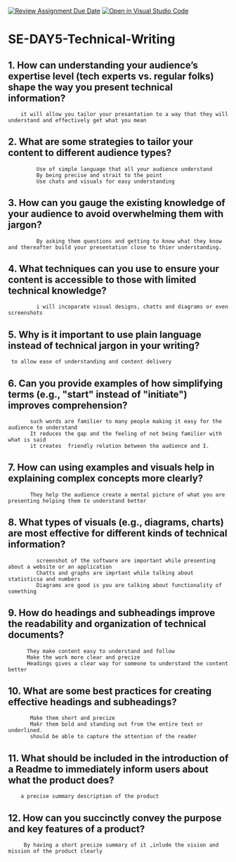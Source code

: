 [![Review Assignment Due Date](https://classroom.github.com/assets/deadline-readme-button-22041afd0340ce965d47ae6ef1cefeee28c7c493a6346c4f15d667ab976d596c.svg)](https://classroom.github.com/a/zsAR-pyY)
[![Open in Visual Studio Code](https://classroom.github.com/assets/open-in-vscode-2e0aaae1b6195c2367325f4f02e2d04e9abb55f0b24a779b69b11b9e10269abc.svg)](https://classroom.github.com/online_ide?assignment_repo_id=18627493&assignment_repo_type=AssignmentRepo)
# SE-DAY5-Technical-Writing
## 1. How can understanding your audience’s expertise level (tech experts vs. regular folks) shape the way you present technical information?
        it will allow you tailor your presantation to a way that they will understand and effectively get what you mean
## 2. What are some strategies to tailor your content to different audience types?
             Use of simple language that all your audience understand
             By being precise and strait to the point
             Use chats and visuals for easy understanding
## 3. How can you gauge the existing knowledge of your audience to avoid overwhelming them with jargon?
             By asking them questions and getting to know what they know and thereafter build your presentation close to thier understanding.
## 4. What techniques can you use to ensure your content is accessible to those with limited technical knowledge?
             i will incoparate visual designs, chatts and diagrams or even screenshots
## 5. Why is it important to use plain language instead of technical jargon in your writing?
     to allow ease of understanding and content delivery
## 6. Can you provide examples of how simplifying terms (e.g., "start" instead of "initiate") improves comprehension?
           such words are familier to many people making it easy for the audience to understand
           It reduces the gap and the feeling of not being familier with what is said
           it creates  friendly relation between the audience and I.
## 7. How can using examples and visuals help in explaining complex concepts more clearly?
           They help the audience create a mental picture of what you are presenting helping them to understand better
## 8. What types of visuals (e.g., diagrams, charts) are most effective for different kinds of technical information?
             screenshot of the software are important while presenting about a website or an application
             Chatts and graphs are imprtant while talking about statisticsa and numbers
             Diagrams are good is you are talking about functionality of something
## 9. How do headings and subheadings improve the readability and organization of technical documents?
          They make content easy to understand and follow
          Make the work more clear and precize
          Headings gives a clear way for someone to understand the content better
## 10. What are some best practices for creating effective headings and subheadings?
           Make them short and precize
           Makr them bold and standing out from the entire text or underlined.
           should be able to capture the attention of the reader
           
## 11. What should be included in the introduction of a Readme to immediately inform users about what the product does?
        a precise summary description of the product 
## 12. How can you succinctly convey the purpose and key features of a product?
         By having a short precize summary of it ,inlude the vision and mission of the product clearly 
